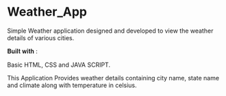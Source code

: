 # Weather_App

Simple Weather application designed and developed to view the weather details of various cities.

𝐁𝐮𝐢𝐥𝐭 𝐰𝐢𝐭𝐡 :

Basic HTML, CSS and JAVA SCRIPT.

This Application Provides weather details containing city name, state name and climate along with temperature in celsius.
